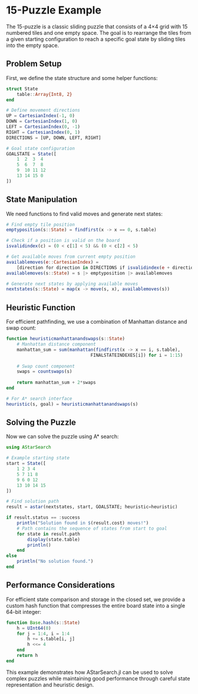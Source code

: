 # 15-Puzzle Example

The 15-puzzle is a classic sliding puzzle that consists of a 4×4 grid with 15 numbered tiles and one empty space. The goal is to rearrange the tiles from a given starting configuration to reach a specific goal state by sliding tiles into the empty space.

## Problem Setup

First, we define the state structure and some helper functions:

```julia
struct State
    table::Array{Int8, 2}
end

# Define movement directions
UP = CartesianIndex(-1, 0)
DOWN = CartesianIndex(1, 0)
LEFT = CartesianIndex(0, -1)
RIGHT = CartesianIndex(0, 1)
DIRECTIONS = [UP, DOWN, LEFT, RIGHT]

# Goal state configuration
GOALSTATE = State([
    1  2  3  4
    5  6  7  8
    9  10 11 12
    13 14 15 0
])
```

## State Manipulation

We need functions to find valid moves and generate next states:

```julia
# Find empty tile position
emptyposition(s::State) = findfirst(x -> x == 0, s.table)

# Check if a position is valid on the board
isvalidindex(c) = (0 < c[1] < 5) && (0 < c[2] < 5)

# Get available moves from current empty position
availablemoves(e::CartesianIndex) = 
    [direction for direction in DIRECTIONS if isvalidindex(e + direction)]
availablemoves(s::State) = s |> emptyposition |> availablemoves

# Generate next states by applying available moves
nextstates(s::State) = map(x -> move(s, x), availablemoves(s))
```

## Heuristic Function

For efficient pathfinding, we use a combination of Manhattan distance and swap count:

```julia
function heuristicmanhattanandswaps(s::State)
    # Manhattan distance component
    manhattan_sum = sum(manhattan(findfirst(x -> x == i, s.table), 
                                FINALSTATEINDEXES[i]) for i = 1:15)
    
    # Swap count component
    swaps = countswaps(s)
    
    return manhattan_sum + 2*swaps
end

# For A* search interface
heuristic(s, goal) = heuristicmanhattanandswaps(s)
```

## Solving the Puzzle

Now we can solve the puzzle using A* search:

```julia
using AStarSearch

# Example starting state
start = State([
    1 2 3 4
    5 7 11 8
    9 6 0 12
    13 10 14 15
])

# Find solution path
result = astar(nextstates, start, GOALSTATE; heuristic=heuristic)

if result.status == :success
    println("Solution found in $(result.cost) moves!")
    # Path contains the sequence of states from start to goal
    for state in result.path
        display(state.table)
        println()
    end
else
    println("No solution found.")
end
```

## Performance Considerations

For efficient state comparison and storage in the closed set, we provide a custom hash function that compresses the entire board state into a single 64-bit integer:

```julia
function Base.hash(s::State)
    h = UInt64(0)
    for j = 1:4, i = 1:4
        h += s.table[i, j]
        h <<= 4
    end
    return h
end
```

This example demonstrates how AStarSearch.jl can be used to solve complex puzzles while maintaining good performance through careful state representation and heuristic design.